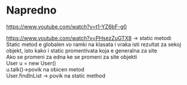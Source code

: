 # Napredno
https://www.youtube.com/watch?v=t1-YZ6bF-g0<br>

https://www.youtube.com/watch?v=PHsezZuGTX8  -> static metodi <br>
Static metod e globalen vo ramki na klasata i vraka isti rezultat za sekoj objekt, isto kako i static promentivata koja e generalna za site<br>
Ako se promeni za edna ke se promeni za site objekti <br>
User u = new User()<br>
u.talk()->povik na obicen metod<br>
User.findInList -> povik na static method <br> 
